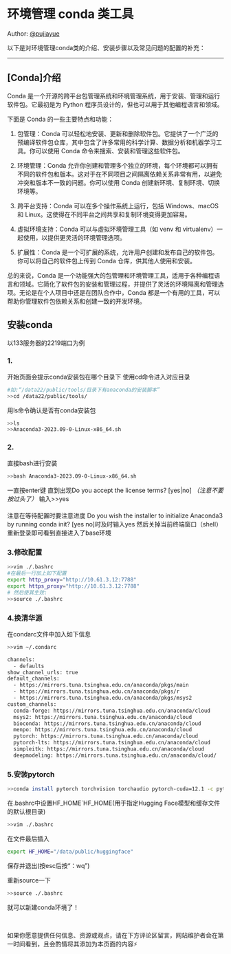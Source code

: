 # 环境管理 conda 类工具

Author: [@pujiayue](https://github.com/pujiayue)


以下是对环境管理conda类的介绍、安装步骤以及常见问题的配置的补充：

---

## [Conda]介绍
Conda 是一个开源的跨平台包管理系统和环境管理系统，用于安装、管理和运行软件包。它最初是为 Python 程序员设计的，但也可以用于其他编程语言和领域。

下面是 Conda 的一些主要特点和功能：

1. 包管理：Conda 可以轻松地安装、更新和删除软件包。它提供了一个广泛的预编译软件包仓库，其中包含了许多常用的科学计算、数据分析和机器学习工具。你可以使用 Conda 命令来搜索、安装和管理这些软件包。

2. 环境管理：Conda 允许你创建和管理多个独立的环境，每个环境都可以拥有不同的软件包和版本。这对于在不同项目之间隔离依赖关系非常有用，以避免冲突和版本不一致的问题。你可以使用 Conda 创建新环境、复制环境、切换环境等。

3. 跨平台支持：Conda 可以在多个操作系统上运行，包括 Windows、macOS 和 Linux。这使得在不同平台之间共享和复制环境变得更加容易。

4. 虚拟环境支持：Conda 可以与虚拟环境管理工具（如 venv 和 virtualenv）一起使用，以提供更灵活的环境管理选项。

5. 扩展性：Conda 是一个可扩展的系统，允许用户创建和发布自己的软件包。你可以将自己的软件包上传到 Conda 仓库，供其他人使用和安装。

总的来说，Conda 是一个功能强大的包管理和环境管理工具，适用于各种编程语言和领域。它简化了软件包的安装和管理过程，并提供了灵活的环境隔离和管理选项。无论是在个人项目中还是在团队合作中，Conda 都是一个有用的工具，可以帮助你管理软件包依赖关系和创建一致的开发环境。

## 安装conda

以133服务器的2219端口为例

### 1. ###
  开始页面会提示conda安装包在哪个目录下 使用cd命令进入对应目录

  ``` bash
  #如:“/data22/public/tools/目录下有anaconda的安装脚本”
  >>cd /data22/public/tools/
  ```
  用ls命令确认是否有conda安装包
  ``` bash
  >>ls
  >>Anaconda3-2023.09-0-Linux-x86_64.sh
  ```

### 2. ###
  直接bash进行安装
  ```bash
  >>bash Anaconda3-2023.09-0-Linux-x86_64.sh
  ```

  一直按enter键 直到出现Do you accept the license terms? [yes|no] *（注意不要按过头了）*
  输入>>yes

  ####
  注意在等待配置时要注意进度
  Do you wish the installer to initialize Anaconda3 by running conda init? [yes no]时及时输入yes
  然后关掉当前终端窗口（shell） 重新登录即可看到直接进入了base环境
  ####

### 3.修改配置 ###
  ```bash
  >>vim ./.bashrc
  #在最后一行加上如下配置
  export http_proxy="http://10.61.3.12:7788"
  export https_proxy="http://10.61.3.12:7788"
  # 然后使其生效:
  >>source ./.bashrc
  ```

### 4.换清华源 ###
  在condarc文件中加入如下信息
  ```bash
  >>vim ~/.condarc
  ```
  ```bash
  channels:
    - defaults
  show_channel_urls: true
  default_channels:
    - https://mirrors.tuna.tsinghua.edu.cn/anaconda/pkgs/main
    - https://mirrors.tuna.tsinghua.edu.cn/anaconda/pkgs/r
    - https://mirrors.tuna.tsinghua.edu.cn/anaconda/pkgs/msys2
  custom_channels:
    conda-forge: https://mirrors.tuna.tsinghua.edu.cn/anaconda/cloud
    msys2: https://mirrors.tuna.tsinghua.edu.cn/anaconda/cloud
    bioconda: https://mirrors.tuna.tsinghua.edu.cn/anaconda/cloud
    menpo: https://mirrors.tuna.tsinghua.edu.cn/anaconda/cloud
    pytorch: https://mirrors.tuna.tsinghua.edu.cn/anaconda/cloud
    pytorch-lts: https://mirrors.tuna.tsinghua.edu.cn/anaconda/cloud
    simpleitk: https://mirrors.tuna.tsinghua.edu.cn/anaconda/cloud
    deepmodeling: https://mirrors.tuna.tsinghua.edu.cn/anaconda/cloud/
  ```

### 5.安装pytorch ###
  ```bash
  >>conda install pytorch torchvision torchaudio pytorch-cuda=12.1 -c pytorch -c nvidia
  ```

  在.bashrc中设置HF_HOME`HF_HOME(用于指定Hugging Face模型和缓存文件的默认根目录)
  ```bash
  >>vim ./.bashrc
  ```

  在文件最后插入
  ```bash
  export HF_HOME="/data/public/huggingface"
  ```
  保存并退出(按esc后按“：wq”)

  重新source一下
  ```bash
  >>source ./.bashrc
  ```

就可以新建conda环境了！


<br>


如果你愿意提供任何信息、资源或观点，请在下方评论区留言，网站维护者会在第一时间看到，且会酌情将其添加为本页面的内容⚡️
